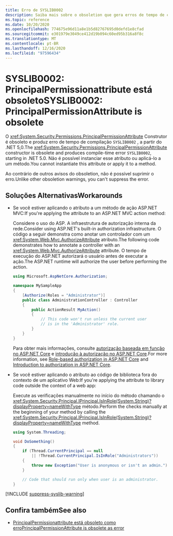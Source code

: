 ```yaml
---
title: Erro de SYSLIB0002
description: Saiba mais sobre o obsoletion que gera erros de tempo de compilação SYSLIB0002.
ms.topic: reference
ms.date: 10/20/2020
ms.openlocfilehash: 774675e96d11a8e1b5d82767695d0defd1e8cfad
ms.sourcegitcommit: e301979e3049ce412d19b094c60ed95b316a8f8c
ms.translationtype: MT
ms.contentlocale: pt-BR
ms.lasthandoff: 12/16/2020
ms.locfileid: "97596434"
---
```

# <a name="syslib0002-principalpermissionattribute-is-obsolete"></a><span data-ttu-id="11791-103">SYSLIB0002: PrincipalPermissionattribute está obsoleto</span><span class="sxs-lookup"><span data-stu-id="11791-103">SYSLIB0002: PrincipalPermissionAttribute is obsolete</span></span>

<span data-ttu-id="11791-104">O <xref:System.Security.Permissions.PrincipalPermissionAttribute> Construtor é obsoleto e produz erro de tempo de compilação `SYSLIB0002` , a partir do .NET 5,0.</span><span class="sxs-lookup"><span data-stu-id="11791-104">The <xref:System.Security.Permissions.PrincipalPermissionAttribute> constructor is obsolete and produces compile-time error `SYSLIB0002`, starting in .NET 5.0.</span></span> <span data-ttu-id="11791-105">Não é possível instanciar esse atributo ou aplicá-lo a um método.</span><span class="sxs-lookup"><span data-stu-id="11791-105">You cannot instantiate this attribute or apply it to a method.</span></span>

<span data-ttu-id="11791-106">Ao contrário de outros avisos do obsoletion, não é possível suprimir o erro.</span><span class="sxs-lookup"><span data-stu-id="11791-106">Unlike other obsoletion warnings, you can't suppress the error.</span></span>

## <a name="workarounds"></a><span data-ttu-id="11791-107">Soluções Alternativas</span><span class="sxs-lookup"><span data-stu-id="11791-107">Workarounds</span></span>

- <span data-ttu-id="11791-108">Se você estiver aplicando o atributo a um método de ação ASP.NET MVC:</span><span class="sxs-lookup"><span data-stu-id="11791-108">If you're applying the attribute to an ASP.NET MVC action method:</span></span>

  <span data-ttu-id="11791-109">Considere o uso do ASP. A infraestrutura de autorização interna da rede.</span><span class="sxs-lookup"><span data-stu-id="11791-109">Consider using ASP.NET's built-in authorization infrastructure.</span></span> <span data-ttu-id="11791-110">O código a seguir demonstra como anotar um controlador com um <xref:System.Web.Mvc.AuthorizeAttribute> atributo.</span><span class="sxs-lookup"><span data-stu-id="11791-110">The following code demonstrates how to annotate a controller with an <xref:System.Web.Mvc.AuthorizeAttribute> attribute.</span></span> <span data-ttu-id="11791-111">O tempo de execução do ASP.NET autorizará o usuário antes de executar a ação.</span><span class="sxs-lookup"><span data-stu-id="11791-111">The ASP.NET runtime will authorize the user before performing the action.</span></span>

  ```csharp
  using Microsoft.AspNetCore.Authorization;

  namespace MySampleApp
  {
      [Authorize(Roles = "Administrator")]
      public class AdministrationController : Controller
      {
          public ActionResult MyAction()
          {
              // This code won't run unless the current user
              // is in the 'Administrator' role.
          }
      }
  }
  ```

  <span data-ttu-id="11791-112">Para obter mais informações, consulte [autorização baseada em função no ASP.NET Core](/aspnet/core/security/authorization/roles) e [introdução à autorização no ASP.NET Core](/aspnet/core/security/authorization/introduction).</span><span class="sxs-lookup"><span data-stu-id="11791-112">For more information, see [Role-based authorization in ASP.NET Core](/aspnet/core/security/authorization/roles) and [Introduction to authorization in ASP.NET Core](/aspnet/core/security/authorization/introduction).</span></span>

- <span data-ttu-id="11791-113">Se você estiver aplicando o atributo ao código de biblioteca fora do contexto de um aplicativo Web:</span><span class="sxs-lookup"><span data-stu-id="11791-113">If you're applying the attribute to library code outside the context of a web app:</span></span>

  <span data-ttu-id="11791-114">Execute as verificações manualmente no início do método chamando o <xref:System.Security.Principal.IPrincipal.IsInRole(System.String)?displayProperty=nameWithType> método.</span><span class="sxs-lookup"><span data-stu-id="11791-114">Perform the checks manually at the beginning of your method by calling the <xref:System.Security.Principal.IPrincipal.IsInRole(System.String)?displayProperty=nameWithType> method.</span></span>

  ```csharp
  using System.Threading;

  void DoSomething()
  {
      if (Thread.CurrentPrincipal == null
          || !Thread.CurrentPrincipal.IsInRole("Administrators"))
      {
          throw new Exception("User is anonymous or isn't an admin.");
      }

      // Code that should run only when user is an administrator.
  }
  ```

[!INCLUDE [suppress-syslib-warning](../../../../includes/suppress-syslib-warning.md)]

## <a name="see-also"></a><span data-ttu-id="11791-115">Confira também</span><span class="sxs-lookup"><span data-stu-id="11791-115">See also</span></span>

- [<span data-ttu-id="11791-116">PrincipalPermissionattribute está obsoleto como erro</span><span class="sxs-lookup"><span data-stu-id="11791-116">PrincipalPermissionAttribute is obsolete as error</span></span>](../core-libraries/5.0/principalpermissionattribute-obsolete.md)
